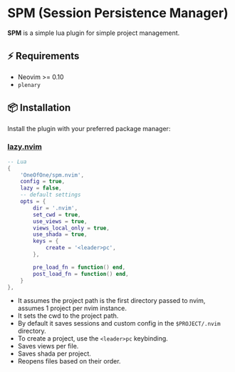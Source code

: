 # SPM (Session Persistence Manager)

**SPM** is a simple lua plugin for simple project management.

## ⚡️ Requirements

- Neovim >= 0.10
- `plenary`

## 📦 Installation

Install the plugin with your preferred package manager:

### [lazy.nvim](https://github.com/folke/lazy.nvim)

```lua
-- Lua
{
	'OneOfOne/spm.nvim',
	config = true,
	lazy = false,
	-- default settings
	opts = {
		dir = '.nvim',
		set_cwd = true,
		use_views = true,
		views_local_only = true,
		use_shada = true,
		keys = {
			create = '<leader>pc',
		},

		pre_load_fn = function() end,
		post_load_fn = function() end,
	}
},
```

- It assumes the project path is the first directory passed to nvim, assumes 1 project per nvim instance.
- It sets the cwd to the project path.
- By default it saves sessions and custom config in the `$PROJECT/.nvim` directory.
- To create a project, use the `<leader>pc` keybinding.
- Saves views per file.
- Saves shada per project.
- Reopens files based on their order.
